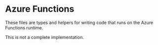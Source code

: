 # Azure Functions

These files are types and helpers for writing code that runs on the Azure Functions runtime.

This is not a complete implementation.
